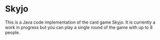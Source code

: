 # Skyjo

This is a Java code implementation of the card game Skyjo. It is currently a work in progress but you can play a single round of the game with up to 8 people.
